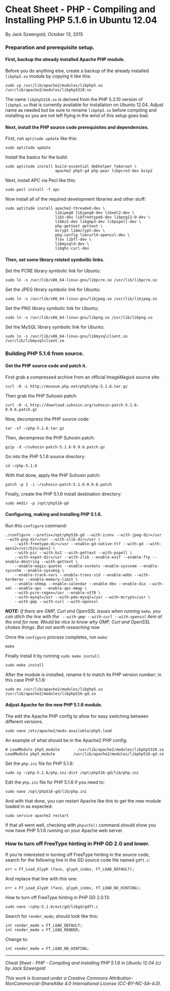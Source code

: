 # Cheat Sheet - PHP - Compiling and Installing PHP 5.1.6 in Ubuntu 12.04

By Jack Szwergold, October 13, 2015

### Preparation and prerequisite setup.

#### First, backup the already installed Apache PHP module.

Before you do anything else, create a backup of the already installed `libphp5.so` module by copying it like this:

	sudo cp /usr/lib/apache2/modules/libphp5.so /usr/lib/apache2/modules/libphp5310.so

The name `libphp5310.so` is derived from the PHP 5.3.10 version of `libphp5.so` that is currently available for installation on Ubuntu 12.04. Adjust name as needed but be sure to rename `libphp5.so` before compiling and installing so you are not left flying in the wind of this setup goes bad.

#### Next, install the PHP source code prerequisites and dependencies.

First, run `aptitude update` like this:

    sudo aptitude update

Install the basics for the build:

    sudo aptitude install build-essential debhelper fakeroot \
                          apache2 php5-gd php-pear libpcre3-dev bzip2

Next, install APC via Pecl like this:

    sudo pecl install -f apc

Now install all of the required development libraries and other stuff:

	sudo aptitude install apache2-threaded-dev \
	                      libjpeg8 libjpeg8-dev libxml2-dev \
	                      libz-dev libfreetype6-dev libpng12-0-dev \
	                      libbz2-dev libgmp3-dev libpspell-dev \
	                      php-gettext gettext \
	                      mcrypt libmcrypt-dev \
	                      pkg-config libcurl4-openssl-dev \
	                      flex libfl-dev \
                          libmysqld-dev \
                          libghc-curl-dev

#### Then, set some library related symbollic links.

Set the PCRE library symbolic link for Ubuntu:

    sudo ln -s /usr/lib/x86_64-linux-gnu/libpcre.so /usr/lib/libpcre.so

Set the JPEG library symbolic link for Ubuntu:

    sudo ln -s /usr/lib/x86_64-linux-gnu/libjpeg.so /usr/lib/libjpeg.so

Set the PNG library symbolic link for Ubuntu:

    sudo ln -s /usr/lib/x86_64-linux-gnu/libpng.so /usr/lib/libpng.so

Set the MySQL library symbolic link for Ubuntu:

	sudo ln -s /usr/lib/x86_64-linux-gnu/libmysqlclient.so /usr/lib/libmysqlclient.so

### Building PHP 5.1.6 from source.

#### Get the PHP source code and patch it.

First grab a compressed archive from an official ImageMagick source site:

	curl -O -L http://museum.php.net/php5/php-5.1.6.tar.gz

Then grab the PHP Suhosin patch:

	curl -O -L http://download.suhosin.org/suhosin-patch-5.1.6-0.9.6.patch.gz

Now, decompress the PHP source code:

	tar -xf ~/php-5.1.6.tar.gz

Then, decempress the PHP Suhosin patch:

	gzip -d ~/suhosin-patch-5.1.6-0.9.6.patch.gz

Go into the PHP 5.1.6 source directory:

	cd ~/php-5.1.6

With that done, apply the PHP Suhosin patch:

	patch -p 1 -i ~/suhosin-patch-5.1.6-0.9.6.patch

Finally, create the PHP 5.1.6 install destination directory:

	sudo mkdir -p /opt/php516-gd

#### Configuring, making and installing PHP 5.1.6.

Run this `configure` command:

	./configure --prefix=/opt/php516-gd --with-iconv --with-jpeg-dir=/usr --with-png-dir=/usr --with-zlib-dir=/usr \
	    --with-freetype-dir=/usr --enable-gd-native-ttf --with-gd --with-apxs2=/usr/bin/apxs2 \
		--with-pic --with-bz2 --with-gettext --with-pspell \
		--with-expat-dir=/usr --with-zlib --enable-exif --enable-ftp --enable-mbstring --with-gettext \
		--enable-magic-quotes --enable-sockets -enable-sysvsem --enable-sysvshm --enable-sysvmsg \
		--enable-track-vars --enable-trans-sid --enable-wddx --with-kerberos --enable-memory-limit \
		--enable-shmop --enable-calendar --enable-dbx --enable-dio --with-xml --enable-apc --enable-apc-mmap \
		--with-pcre-regex=/usr --enable-utf8 \
		--with-mysql=/usr --with-pdo-mysql=/usr --with-mcrypt=/usr \
		--with-gmp --with-curl --with-openssl

***NOTE:** If there are GMP, Curl and OpenSSL issues when running `make`, you can ditch the line with the ` --with-gmp --with-curl --with-openssl` item at the end for now. Would be nice to know why GMP, Curl and OpenSSL chokes things. But not worth reseaching now*

Once the `configure` process completes, run `make`:

	make

Finally install it by running `sudo make install`:

	sudo make install

After the module is installed, rename it to match its PHP version number; in this case PHP 5.1.6:

	sudo mv /usr/lib/apache2/modules/libphp5.so /usr/lib/apache2/modules/libphp516-gd.so

#### Adjust Apache for the new PHP 5.1.6 module.

The edit the Apache PHP config to allow for easy switching between different versions.

	sudo nano /etc/apache2/mods-available/php5.load

An example of what should be in the Apache2 PHP config:

	# LoadModule php5_module        /usr/lib/apache2/modules/libphp5310.so
	LoadModule php5_module        /usr/lib/apache2/modules/libphp516-gd.so

Set the `php.ini` file for PHP 5.1.6:

	sudo cp ~/php-5.1.6/php.ini-dist /opt/php516-gd/lib/php.ini

Edit the `php.ini` file for PHP 5.1.6 if you need to:

	sudo nano /opt/php516-gd/lib/php.ini

And with that done, you can restart Apache like this to get the new module loaded in as expected:

    sudo service apache2 restart

If that all went well, checking with `phpinfo()` command should show you now have PHP 5.1.6 running on your Apache web server.

### How to turn off FreeType hinting in PHP GD 2.0 and lower.

If you’re interested in turning off FreeType hinting in the source code, search for the following line in the GD source code file named `gdft.c`:

    err = FT_Load_Glyph (face, glyph_index, FT_LOAD_DEFAULT);

And replace that line with this one:

    err = FT_Load_Glyph (face, glyph_index, FT_LOAD_NO_HINTING);

How to turn off FreeType hinting in PHP GD 2.0.13:

	sudo nano ~/php-5.1.6/ext/gd/libgd/gdft.c

Search for `render_mode`; should look like this:

	int render_mode = FT_LOAD_DEFAULT;
	int render_mode = FT_LOAD_RENDER;

Change to:

	int render_mode = FT_LOAD_NO_HINTING;

***

*Cheat Sheet - PHP - Compiling and Installing PHP 5.1.6 in Ubuntu 12.04 (c) by Jack Szwergold*

*This work is licensed under a Creative Commons Attribution-NonCommercial-ShareAlike 4.0 International License (CC-BY-NC-SA-4.0).*
